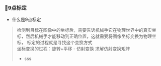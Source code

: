 ### 🐍9点标定
* 什么是9点标定
> 检测到目标在图像中的坐标后，需要告诉机械手它在物理世界中的真实坐标，然后机械手才能移动到正确位置，这就需要将图像坐标变换为物理坐标，
标定的过程就是寻找这个变换方式  
> 坐标变换的过程：旋转+平移 - 仿射变换
> 求解仿射变换矩阵
> * sss
